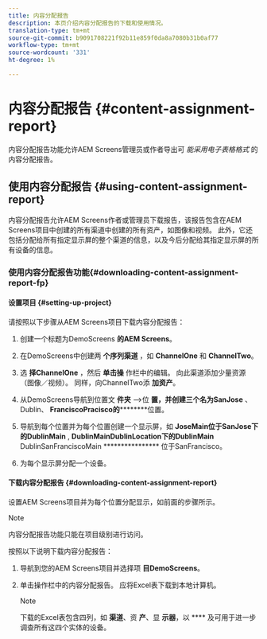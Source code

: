 ```yaml
---
title: 内容分配报告
description: 本页介绍内容分配报告的下载和使用情况。
translation-type: tm+mt
source-git-commit: b9091708221f92b11e859f0da8a7080b31b0af77
workflow-type: tm+mt
source-wordcount: '331'
ht-degree: 1%

---
```



# 内容分配报告 {#content-assignment-report}

内容分配报告功能允许AEM Screens管理员或作者导出可 *能采用电子表格格式* 的内容分配报告。

## 使用内容分配报告 {#using-content-assignment-report}

内容分配报告允许AEM Screens作者或管理员下载报告，该报告包含在AEM Screens项目中创建的所有渠道中创建的所有资产，如图像和视频。 此外，它还包括分配给所有指定显示屏的整个渠道的信息，以及今后分配给其指定显示屏的所有设备的信息。

### 使用内容分配报告功能{#downloading-content-assignment-report-fp}

#### 设置项目 {#setting-up-project}

请按照以下步骤从AEM Screens项目下载内容分配报告：

1. 创建一个标题为DemoScreens **的AEM Screens**。

1. 在DemoScreens中创建两 **个序列渠道** ，如 **ChannelOne** 和 **ChannelTwo**。

1. 选 **择ChannelOne** ，然后 **单击操** 作栏中的编辑。 向此渠道添加少量资源（图像／视频）。 同样，向ChannelTwo添 **加资产**。

1. 从DemoScreens导航到位置文 **件夹** —>位 **置，并创建三个名为SanJose** 、Dublin、 **FranciscoPracisco的**********&#x200B;位置。

1. 导航到每个位置并为每个位置创建一个显示屏，如 **JoseMain位于SanJose下的DublinMain** , **DublinMainDublinLocation下的DublinMain** DublinSanFranciscoMain **************** 位于SanFrancisco。

1. 为每个显示屏分配一个设备。

#### 下载内容分配报告 {#downloading-content-assignment-report}

设置AEM Screens项目并为每个位置分配显示，如前面的步骤所示。

>[!NOTE]
>内容分配报告功能只能在项目级别进行访问。

按照以下说明下载内容分配报告：

1. 导航到您的AEM Screens项目并选择项 **目DemoScreens**。

1. 单击操作栏中的内容分配报告。 应将Excel表下载到本地计算机。

   >[!NOTE]
   >下载的Excel表包含四列，如 **渠道**、资 **产**、显 **示器**，以 **** 及可用于进一步调查所有这四个实体的设备。




